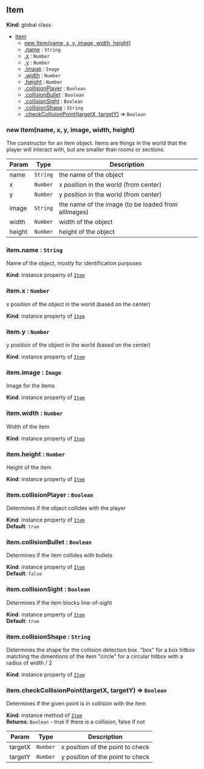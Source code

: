 <a name="Item"></a>

## Item
**Kind**: global class  

* [Item](#Item)
    * [new Item(name, x, y, image, width, height)](#new_Item_new)
    * [.name](#Item+name) : <code>String</code>
    * [.x](#Item+x) : <code>Number</code>
    * [.y](#Item+y) : <code>Number</code>
    * [.image](#Item+image) : <code>Image</code>
    * [.width](#Item+width) : <code>Number</code>
    * [.height](#Item+height) : <code>Number</code>
    * [.collisionPlayer](#Item+collisionPlayer) : <code>Boolean</code>
    * [.collisionBullet](#Item+collisionBullet) : <code>Boolean</code>
    * [.collisionSight](#Item+collisionSight) : <code>Boolean</code>
    * [.collisionShape](#Item+collisionShape) : <code>String</code>
    * [.checkCollisionPoint(targetX, targetY)](#Item+checkCollisionPoint) ⇒ <code>Boolean</code>

<a name="new_Item_new"></a>

### new Item(name, x, y, image, width, height)
The constructor for an item object. Items are things in the world that the  player will interact with, but are smaller than rooms or sections.


| Param | Type | Description |
| --- | --- | --- |
| name | <code>String</code> | the name of the object |
| x | <code>Number</code> | x position in the world (from center) |
| y | <code>Number</code> | y position in the world (from center) |
| image | <code>String</code> | the name of the image (to be loaded from allImages) |
| width | <code>Number</code> | width of the object |
| height | <code>Number</code> | height of the object |

<a name="Item+name"></a>

### item.name : <code>String</code>
Name of the object, mostly for identification purposes

**Kind**: instance property of [<code>Item</code>](#Item)  
<a name="Item+x"></a>

### item.x : <code>Number</code>
x position of the object in the world (based on the center)

**Kind**: instance property of [<code>Item</code>](#Item)  
<a name="Item+y"></a>

### item.y : <code>Number</code>
y position of the object in the world (based on the center)

**Kind**: instance property of [<code>Item</code>](#Item)  
<a name="Item+image"></a>

### item.image : <code>Image</code>
Image for the items

**Kind**: instance property of [<code>Item</code>](#Item)  
<a name="Item+width"></a>

### item.width : <code>Number</code>
Width of the item

**Kind**: instance property of [<code>Item</code>](#Item)  
<a name="Item+height"></a>

### item.height : <code>Number</code>
Height of the item

**Kind**: instance property of [<code>Item</code>](#Item)  
<a name="Item+collisionPlayer"></a>

### item.collisionPlayer : <code>Boolean</code>
Determines if the object collides with the player

**Kind**: instance property of [<code>Item</code>](#Item)  
**Default**: <code>true</code>  
<a name="Item+collisionBullet"></a>

### item.collisionBullet : <code>Boolean</code>
Determines if the item collides with bullets

**Kind**: instance property of [<code>Item</code>](#Item)  
**Default**: <code>false</code>  
<a name="Item+collisionSight"></a>

### item.collisionSight : <code>Boolean</code>
Determines if the item blocks line-of-sight

**Kind**: instance property of [<code>Item</code>](#Item)  
**Default**: <code>true</code>  
<a name="Item+collisionShape"></a>

### item.collisionShape : <code>String</code>
Determines the shape for the collision detection box."box" for a box hitbox matching the dimentions of the item"circle" for a circular hitbox with a radius of width / 2

**Kind**: instance property of [<code>Item</code>](#Item)  
<a name="Item+checkCollisionPoint"></a>

### item.checkCollisionPoint(targetX, targetY) ⇒ <code>Boolean</code>
Determines if the given point is in collision with the item

**Kind**: instance method of [<code>Item</code>](#Item)  
**Returns**: <code>Boolean</code> - true if there is a collision, false if not  

| Param | Type | Description |
| --- | --- | --- |
| targetX | <code>Number</code> | x position of the point to check |
| targetY | <code>Number</code> | y position of the point to check |

